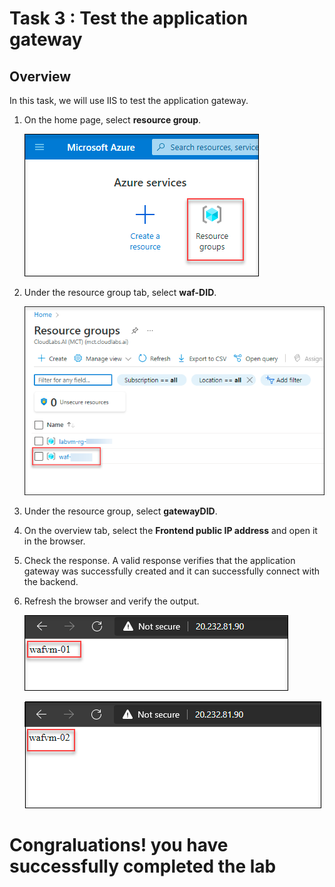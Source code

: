# Task 3 : Test the application gateway

## Overview

In this task, we will use  IIS to test the application gateway.

1. On the home page, select **resource group**.

     ![](../images/waf021.png)

1. Under the resource group tab, select **waf-DID**.

      ![](../images/waf054.png)
     
1. Under the resource group, select **gatewayDID**.

1. On the overview tab, select the **Frontend public IP address** and open it in the browser.

1. Check the response. A valid response verifies that the application gateway was successfully created and it can successfully connect with the backend.

1. Refresh the browser and verify the output.

   ![](../images/waf047.png)
   
   ![](../images/waf046.png)



# Congraluations! you have successfully completed the lab
